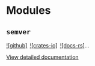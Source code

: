 # Modules

## `semver`

[![github]](https://github.com/dtolnay/semver)&ensp;[![crates-io]](https://crates.io/crates/semver)&ensp;[![docs-rs]](https://docs.rs/semver)...

[View detailed documentation](module_semver.md)

